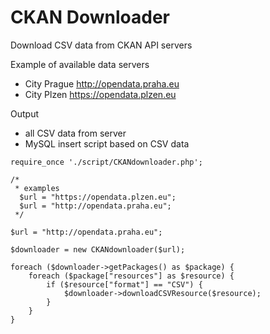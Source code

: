 # CKAN Downloader

Download CSV data from CKAN API servers

Example of available data servers

- City Prague http://opendata.praha.eu
- City Plzen https://opendata.plzen.eu

Output

- all CSV data from server
- MySQL insert script based on CSV data

```
require_once './script/CKANdownloader.php';

/*
 * examples
  $url = "https://opendata.plzen.eu";
  $url = "http://opendata.praha.eu";
 */

$url = "http://opendata.praha.eu";

$downloader = new CKANdownloader($url);

foreach ($downloader->getPackages() as $package) {
    foreach ($package["resources"] as $resource) {
        if ($resource["format"] == "CSV") {
            $downloader->downloadCSVResource($resource);
        }
    }
}